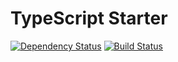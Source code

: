 # TypeScript Starter

[![Dependency Status](https://david-dm.org/h87kg/TypeScript-Starter.svg)](https://david-dm.org/h87kg/TypeScript-Starter) [![Build Status](https://api.travis-ci.org/h87kg/TypeScript-Starter.svg?branch=master)](https://api.travis-ci.org/h87kg/TypeScript-Starter.svg)

